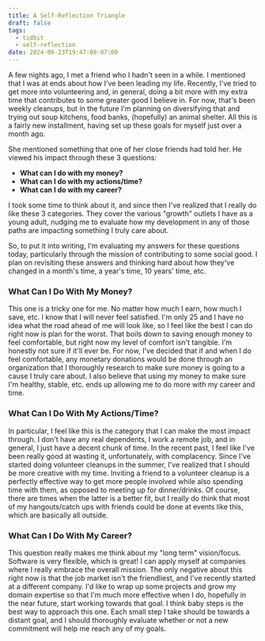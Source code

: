```yaml
---
title: A Self-Reflection Triangle
draft: false
tags:
  - tidbit
  - self-reflection
date: 2024-06-23T19:47:09-07:00
---
```

 
A few nights ago, I met a friend who I hadn't seen in a while. I mentioned that I was at ends about how I've been leading my life. Recently, I've tried to get more into volunteering and, in general, doing a bit more with my extra time that contributes to some greater good I believe in. For now, that's been weekly cleanups, but in the future I'm planning on diversifying that and trying out soup kitchens, food banks, (hopefully) an animal shelter. All this is a fairly new installment, having set up these goals for myself just over a month ago. 

She mentioned something that one of her close friends had told her. He viewed his impact through these 3 questions:
- **What can I do with my money?**
- **What can I do with my actions/time?**
- **What can I do with my career?**

I took some time to think about it, and since then I've realized that I really do like these 3 categories. They cover the various "growth" outlets I have as a young adult, nudging me to evaluate how my development in any of those paths are impacting something I truly care about.

So, to put it into writing, I'm evaluating my answers for these questions today, particularly through the mission of contributing to some social good. I plan on revisiting these answers and thinking hard about how they've changed in a month's time, a year's time, 10 years' time, etc.

### What Can I Do With My Money?
This one is a tricky one for me. No matter how much I earn, how much I save, etc. I know that I will never feel satisfied. I'm only 25 and I have no idea what the road ahead of me will look like, so I feel like the best I can do right now is plan for the worst. That boils down to saving enough money to feel comfortable, but right now my level of comfort isn't tangible. I'm honestly not sure if it'll ever be. For now, I've decided that if and when I do feel comfortable, any monetary donations would be done through an organization that I thoroughly research to make sure money is going to a cause I truly care about. I also believe that using my money to make sure I'm healthy, stable, etc. ends up allowing me to do more with my career and time.

### What Can I Do With My Actions/Time?
In particular, I feel like this is the category that I can make the most impact through. I don't have any real dependents, I work a remote job, and in general, I just have a decent chunk of time. In the recent past, I feel like I've been really good at wasting it, unfortunately, with complacency. Since I've started doing volunteer cleanups in the summer, I've realized that I should be more creative with my time. Inviting a friend to a volunteer cleanup is a perfectly effective way to get more people involved while also spending time with them, as opposed to meeting up for dinner/drinks. Of course, there are times when the latter is a better fit, but I really do think that most of my hangouts/catch ups with friends could be done at events like this, which are basically all outside. 

### What Can I Do With My Career?
This question really makes me think about my "long term" vision/focus. Software is very flexible, which is great! I can apply myself at companies where I really embrace the overall mission. The only negative about this right now is that the job market isn't the friendliest, and I've recently started at a different company. I'd like to wrap up some projects and grow my domain expertise so that I'm much more effective when I do, hopefully in the near future, start working towards that goal. I think baby steps is the best way to approach this one. Each small step I take should be towards a distant goal, and I should thoroughly evaluate whether or not a new commitment will help me reach any of my goals.

